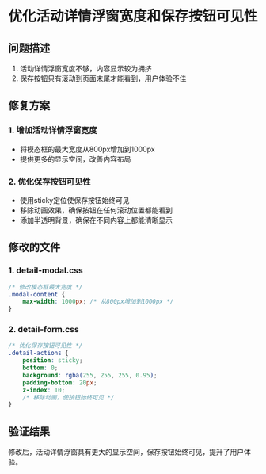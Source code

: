 # 优化活动详情浮窗宽度和保存按钮可见性

## 问题描述
1. 活动详情浮窗宽度不够，内容显示较为拥挤
2. 保存按钮只有滚动到页面末尾才能看到，用户体验不佳

## 修复方案

### 1. 增加活动详情浮窗宽度
- 将模态框的最大宽度从800px增加到1000px
- 提供更多的显示空间，改善内容布局

### 2. 优化保存按钮可见性
- 使用sticky定位使保存按钮始终可见
- 移除动画效果，确保按钮在任何滚动位置都能看到
- 添加半透明背景，确保在不同内容上都能清晰显示

## 修改的文件

### 1. detail-modal.css
```css
/* 修改模态框最大宽度 */
.modal-content {
    max-width: 1000px; /* 从800px增加到1000px */
}
```

### 2. detail-form.css
```css
/* 优化保存按钮可见性 */
.detail-actions {
    position: sticky;
    bottom: 0;
    background: rgba(255, 255, 255, 0.95);
    padding-bottom: 20px;
    z-index: 10;
    /* 移除动画，使按钮始终可见 */
}
```

## 验证结果
修改后，活动详情浮窗具有更大的显示空间，保存按钮始终可见，提升了用户体验。